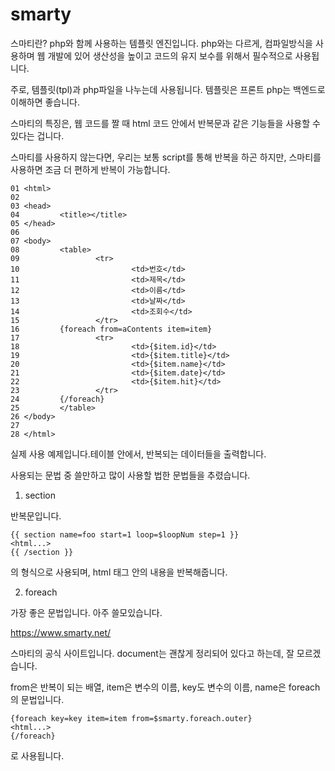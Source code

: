 # smarty

스마티란? php와 함께 사용하는 템플릿 엔진입니다. php와는 다르게, 컴파일방식을 사용하며 웹 개발에 있어 생산성을 높이고 코드의 유지 보수를 위해서 필수적으로 사용됩니다.

주로, 템플릿(tpl)과 php파일을 나누는데 사용됩니다. 템플릿은 프론트 php는 백엔드로 이해하면 좋습니다.

스마티의 특징은, 웹 코드를 짤 때 html 코드 안에서 반복문과 같은 기능들을 사용할 수 있다는 겁니다.

스마티를 사용하지 않는다면, 우리는 보통 script를 통해 반복을 하곤 하지만, 스마티를 사용하면 조금 더 편하게 반복이 가능합니다.

```
01 <html>
02
03 <head>
04         <title></title>
05 </head>
06
07 <body>
08         <table>
09                 <tr>
10                         <td>번호</td>
11                         <td>제목</td>
12                         <td>이름</td>
13                         <td>날짜</td>
14                         <td>조회수</td>
15                 </tr>
16         {foreach from=aContents item=item}
17                 <tr>
18                         <td>{$item.id}</td>
19                         <td>{$item.title}</td>
20                         <td>{$item.name}</td>
21                         <td>{$item.date}</td>
22                         <td>{$item.hit}</td>
23                 </tr>
24         {/foreach}
25         </table>
26 </body>
27
28 </html>
```

실제 사용 예제입니다.테이블 안에서, 반복되는 데이터들을 출력합니다.

사용되는 문법 중 쓸만하고 많이 사용할 법한 문법들을 추렸습니다.

1. section

반복문입니다.
```
{{ section name=foo start=1 loop=$loopNum step=1 }}
<html...>
{{ /section }}

```

의 형식으로 사용되며, html 태그 안의 내용을 반복해줍니다.

2. foreach

가장 좋은 문법입니다. 아주 쓸모있습니다.

https://www.smarty.net/

스마티의 공식 사이트입니다. document는 괜찮게 정리되어 있다고 하는데, 잘 모르겠습니다.

from은 반복이 되는 배열, item은 변수의 이름, key도 변수의 이름, name은 foreach의 문법입니다.

```
{foreach key=key item=item from=$smarty.foreach.outer}
<html...>
{/foreach}
```

로 사용됩니다.

